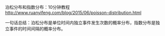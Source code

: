 

泊松分布和指数分布：10分钟教程
http://www.ruanyifeng.com/blog/2015/06/poisson-distribution.html

一句话总结：泊松分布是单位时间内独立事件发生次数的概率分布，指数分布是独立事件的时间间隔的概率分布。


